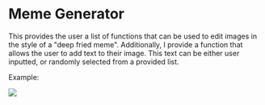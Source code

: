 # Meme Generator

This provides the user a list of functions that can be used to edit images in the style of a "deep fried meme". Additionally, I provide a function that allows
the user to add text to their image. This text can be either user inputted, or randomly selected from a provided list. 

Example:

![]('https://www.google.com/url?sa=i&url=https%3A%2F%2Fwww.pinterest.com%2Fpin%2F380976449728326388%2F&psig=AOvVaw3YX_5o4eu-5VivX-0NoVWB&ust=1596695044786000&source=images&cd=vfe&ved=0CAIQjRxqFwoTCOiB9-C2g-sCFQAAAAAdAAAAABAD')

